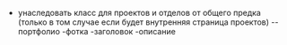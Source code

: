 - унаследовать класс для проектов и отделов от общего предка (только в том случае если будет внутренняя страница проектов)
--портфолио
   -фотка
   -заголовок
   -описание